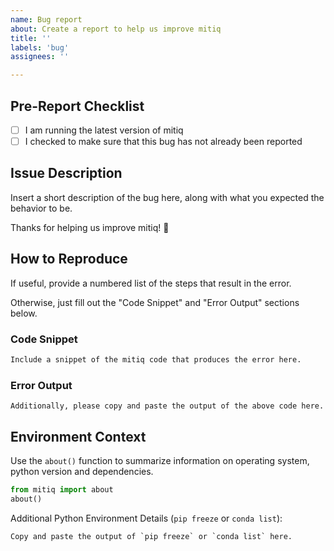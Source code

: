 ```yaml
---
name: Bug report
about: Create a report to help us improve mitiq
title: ''
labels: 'bug'
assignees: ''

---
```


Pre-Report Checklist
--------------------

- [ ] I am running the latest version of mitiq
- [ ] I checked to make sure that this bug has not already been reported

Issue Description
-----------------

Insert a short description of the bug here, along with what you expected the behavior to be.

Thanks for helping us improve mitiq! 🙂

How to Reproduce
----------------

If useful, provide a numbered list of the steps that result in the error.

Otherwise, just fill out the "Code Snippet" and "Error Output" sections below.

### Code Snippet

```python
Include a snippet of the mitiq code that produces the error here.
```

### Error Output

```
Additionally, please copy and paste the output of the above code here.
```

Environment Context
-------------------

Use the `about()` function to summarize information on operating system, python version and dependencies.
```python
from mitiq import about
about()
```

Additional Python Environment Details (`pip freeze` or `conda list`):

```
Copy and paste the output of `pip freeze` or `conda list` here.
```

